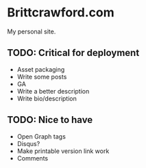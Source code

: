 # Brittcrawford.com

My personal site.

## TODO: Critical for deployment

* Asset packaging
* Write some posts
* GA
* Write a better description
* Write bio/description

## TODO: Nice to have

* Open Graph tags
* Disqus?
* Make printable version link work
* Comments
